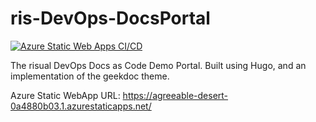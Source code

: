 # ris-DevOps-DocsPortal
[![Azure Static Web Apps CI/CD](https://github.com/risualDevOps/ris-DevOps-DocsPortal/actions/workflows/azure-static-web-app-deployment.yml/badge.svg)](https://github.com/risualDevOps/ris-DevOps-DocsPortal/actions/workflows/azure-static-web-app-deployment.yml)

The risual DevOps Docs as Code Demo Portal. Built using Hugo, and an implementation of the geekdoc theme.

Azure Static WebApp URL:
https://agreeable-desert-0a4880b03.1.azurestaticapps.net/
